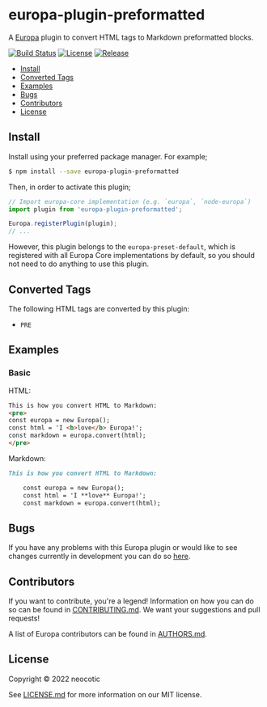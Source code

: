 # europa-plugin-preformatted

A [Europa](https://github.com/neocotic/europa) plugin to convert HTML tags to Markdown preformatted blocks.

[![Build Status](https://img.shields.io/github/workflow/status/neocotic/europa/CI/main?style=flat-square)](https://github.com/neocotic/europa/actions/workflows/ci.yml)
[![License](https://img.shields.io/npm/l/europa-plugin-preformatted.svg?style=flat-square)](https://github.com/neocotic/europa/raw/main/packages/europa-plugin-preformatted/LICENSE.md)
[![Release](https://img.shields.io/npm/v/europa-plugin-preformatted.svg?style=flat-square)](https://npmjs.com/package/europa-plugin-preformatted)

* [Install](#install)
* [Converted Tags](#converted-tags)
* [Examples](#examples)
* [Bugs](#bugs)
* [Contributors](#contributors)
* [License](#license)

## Install

Install using your preferred package manager. For example;

``` bash
$ npm install --save europa-plugin-preformatted
```

Then, in order to activate this plugin;

``` javascript
// Import europa-core implementation (e.g. `europa`, `node-europa`)
import plugin from 'europa-plugin-preformatted';

Europa.registerPlugin(plugin);
// ...
```

However, this plugin belongs to the `europa-preset-default`, which is registered with all Europa Core implementations by default,
so you should not need to do anything to use this plugin.

## Converted Tags

The following HTML tags are converted by this plugin:

* `PRE`

## Examples

### Basic

HTML:

``` html
This is how you convert HTML to Markdown:
<pre>
const europa = new Europa();
const html = 'I <b>love</b> Europa!';
const markdown = europa.convert(html);
</pre>
```

Markdown:

``` markdown
This is how you convert HTML to Markdown:

    const europa = new Europa();
    const html = 'I **love** Europa!';
    const markdown = europa.convert(html);
```

## Bugs

If you have any problems with this Europa plugin or would like to see changes currently in development you can do so
[here](https://github.com/neocotic/europa/issues).

## Contributors

If you want to contribute, you're a legend! Information on how you can do so can be found in
[CONTRIBUTING.md](https://github.com/neocotic/europa/blob/main/CONTRIBUTING.md). We want your suggestions and pull
requests!

A list of Europa contributors can be found in [AUTHORS.md](https://github.com/neocotic/europa/blob/main/AUTHORS.md).

## License

Copyright © 2022 neocotic

See [LICENSE.md](https://github.com/neocotic/europa/raw/main/packages/europa-plugin-preformatted/LICENSE.md) for more information on
our MIT license.
